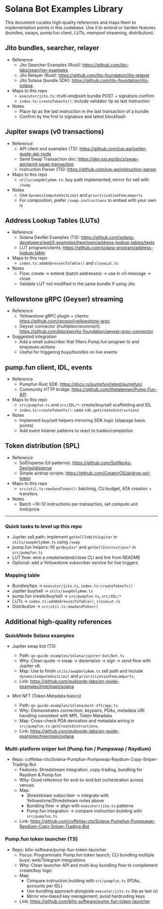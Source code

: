 # Solana Bot Examples Library

This document curates high‑quality references and maps them to implementation points in this codebase. Use it to extend or harden features (bundles, swaps, pump.fun client, LUTs, mempool streaming, distribution).

## Jito bundles, searcher, relayer

- Reference
  - Jito Searcher Examples (Rust): https://github.com/jito-labs/searcher-examples
  - Jito Relayer (Rust): https://github.com/jito-foundation/jito-relayer
  - Jito Solana (bundle SDK): https://github.com/jito-foundation/jito-solana
- Maps to this repo
  - `executor/jito.ts`: multi-endpoint bundle POST + signature confirm
  - `index.ts:createTokenTx()`: include validator tip as last instruction
- Notes
  - Place tip as the last instruction in the last transaction of a bundle
  - Confirm by the first tx signature and latest blockhash

## Jupiter swaps (v0 transactions)

- Reference
  - API client and examples (TS): https://github.com/jup-ag/jupiter-quote-api-node
  - Send Swap Transaction doc: https://dev.jup.ag/docs/swap-api/send-swap-transaction
  - Instruction Parser (TS): https://github.com/jup-ag/instruction-parser
- Maps to this repo
  - `utils/swapOnlyAmm.ts`: buy path implemented; mirror for sell with `/swap`
- Notes
  - Use `dynamicComputeUnitLimit` and `prioritizationFeeLamports`
  - For composition, prefer `/swap-instructions` to embed with your own ix

## Address Lookup Tables (LUTs)

- Reference
  - Solana DevRel Examples (TS): https://github.com/solana-developers/web3-examples/tree/main/address-lookup-tables/tests
  - LUT program/clients: https://github.com/solana-program/address-lookup-table
- Maps to this repo
  - `index.ts:addAddressesToTable()` and `closeLut.ts`
- Notes
  - Flow: create → extend (batch addresses) → use in v0 message → close
  - Validate LUT not modified in the same bundle if using Jito

## Yellowstone gRPC (Geyser) streaming

- Reference
  - Yellowstone gRPC plugin + clients: https://github.com/rpcpool/yellowstone-grpc
  - Geyser connector (multiplex/reconnect): https://github.com/blockworks-foundation/geyser-grpc-connector
- Suggested integration
  - Add a small subscriber that filters Pump.fun program tx and enqueues actions
  - Useful for triggering buys/bundles on live events

## pump.fun client, IDL, events

- Reference
  - Pumpfun Rust SDK: https://docs.rs/pumpfun/latest/pumpfun/
  - Community HTTP bridge: https://github.com/thetateman/Pump-Fun-API
- Maps to this repo
  - `src/pumpfun.ts` and `src/IDL/*`: create/buy/sell scaffolding and IDL
  - `index.ts:createTokenTx()`: uses `sdk.getCreateInstructions`
- Notes
  - Implement buy/sell helpers mirroring SDK logic (slippage basis points)
  - Add event listener patterns to react to trades/completion

## Token distribution (SPL)

- Reference
  - SolDisperse (UI patterns): https://github.com/SolWorks-Dev/soldisperse
  - Simple airdrop scripts: https://github.com/CreatorOS/airdrop-spl-token
- Maps to this repo
  - `src/util.ts:newSendToken()`: batching, CU budget, ATA creation + transfers
- Notes
  - Batch ~10–12 instructions per transaction, set compute unit limit/price

---

### Quick tasks to level up this repo

- Jupiter sell path: implement `getSellTxWithJupiter` in `utils/swapOnlyAmm.ts` using `/swap`
- pump.fun helpers: fill `getBuyIxs*` and `getSellInstructions*` in `src/pumpfun.ts`
- LUT flow: wire a create/extend/close CLI and link from README
- Optional: add a Yellowstone subscriber service for live triggers

### Mapping table

- Bundles/tips → `executor/jito.ts`, `index.ts:createTokenTx()`
- Jupiter buy/sell → `utils/swapOnlyAmm.ts`
- pump.fun create/buy/sell → `src/pumpfun.ts`, `src/IDL/*`
- LUTs → `index.ts:addAddressesToTable()`, `closeLut.ts`
- Distribution → `src/util.ts:newSendToken()`

## Additional high-quality references

### QuickNode Solana examples

- Jupiter swap bot (TS)
  - Path: `qn-guide-examples/solana/jupiter-bot/bot.ts`
  - Why: Clean quote → swap → deserialize → sign → send flow with Jupiter v6.
  - Map: Use to finish `utils/swapOnlyAmm.ts` sell path and include `dynamicComputeUnitLimit` and `prioritizationFeeLamports`.
  - Link: https://github.com/quiknode-labs/qn-guide-examples/tree/main/solana

- Mint NFT (Token Metadata basics)
  - Path: `qn-guide-examples/solana/mint-nft/app.ts`
  - Why: Demonstrates connection, keypairs, PDAs, metadata URI handling consistent with MPL Token Metadata.
  - Map: Cross-check PDA derivation and metadata wiring in `src/pumpfun.ts:getCreateInstructions`.
  - Link: https://github.com/quiknode-labs/qn-guide-examples/tree/main/solana

### Multi-platform sniper bot (Pump.fun / Pumpswap / Raydium)

- Repo: coffellas-cto/Solana-Pumpfun-Pumpswap-Raydium-Copy-Sniper-Trading-Bot
  - Features: Shredstream integration, copy-trading, bundling for Raydium & Pump.fun
  - Why: Good reference for end-to-end bot orchestration across venues
  - Map:
    - Shredstream subscriber → integrate with Yellowstone/Shredstream notes above
    - Bundling flow → align with `executor/jito.ts` patterns
    - Pump.fun integration → compare instruction building with `src/pumpfun.ts`
  - Link: https://github.com/coffellas-cto/Solana-Pumpfun-Pumpswap-Raydium-Copy-Sniper-Trading-Bot

### Pump.fun token launcher (TS)

- Repo: bilix-software/pump-fun-token-launcher
  - Focus: Programmatic Pump.fun token launch; CLI bundling multiple buys; web/Telegram integrations
  - Why: Clean launcher API and multi-buy bundling flow to complement create/buy logic
  - Map:
    - Compare instruction building with `src/pumpfun.ts` (PDAs, accounts per IDL)
    - Use bundling approach alongside `executor/jito.ts` (tip as last ix)
    - Mirror env-based key management; avoid hardcoding keys
  - Link: https://github.com/bilix-software/pump-fun-token-launcher